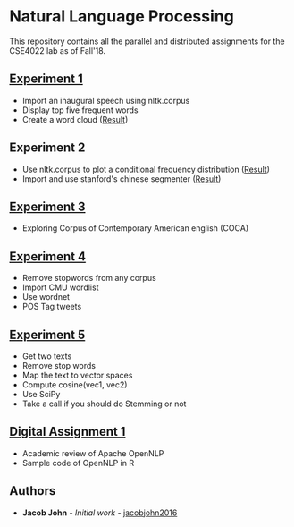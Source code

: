 # Natural Language Processing

This repository contains all the parallel and distributed assignments for the CSE4022 lab as of Fall'18.

## [Experiment 1](https://github.com/jacobjohn2016/NLP/blob/master/Final/Experiment-1/Experiment-1.md)
* Import an inaugural speech using nltk.corpus
* Display top five frequent words
* Create a word cloud ([Result](https://github.com/jacobjohn2016/NLP/blob/master/Final/Experiment-1/Obama_inaugural_worldcloud.png))

## Experiment 2
* Use nltk.corpus to plot a conditional frequency distribution ([Result](https://github.com/jacobjohn2016/NLP/blob/master/Final/Experiment-2/Experiment-2b.md))
* Import and use stanford's chinese segmenter ([Result](https://github.com/jacobjohn2016/NLP/blob/master/Final/Experiment-2/Experiment-2a.md))

## [Experiment 3](https://github.com/jacobjohn2016/NLP/blob/master/Final/Experiment-3/exercise_3.pdf)
* Exploring Corpus of Contemporary American english (COCA)

## [Experiment 4](https://github.com/jacobjohn2016/NLP/blob/master/Final/Experiment-4/Experiment-4.md)
* Remove stopwords from any corpus
* Import CMU wordlist
* Use wordnet
* POS Tag tweets

## [Experiment 5](https://github.com/jacobjohn2016/NLP/blob/master/Final/Expierment-5/Experiment-5.md)
* Get two texts
* Remove stop words
* Map the text to vector spaces
* Compute cosine(vec1, vec2)
* Use SciPy
* Take a call if you should do Stemming or not

## [Digital Assignment 1](https://github.com/jacobjohn2016/NLP/blob/master/Final/Digital-Assignment-1/OpenNLP_pdf.pdf)
* Academic review of Apache OpenNLP
* Sample code of OpenNLP in R

## Authors

* **Jacob John** - *Initial work* - [jacobjohn2016](github.com/jacobjohn2016/)